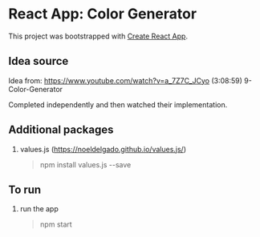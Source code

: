 # React App: Color Generator

This project was bootstrapped with [Create React App](https://github.com/facebook/create-react-app).

## Idea source
Idea from:
https://www.youtube.com/watch?v=a_7Z7C_JCyo
(3:08:59) 9-Color-Generator

Completed independently and then watched their implementation.

## Additional packages
1. values.js (https://noeldelgado.github.io/values.js/)
    > npm install values.js --save

## To run
1. run the app
    > npm start
